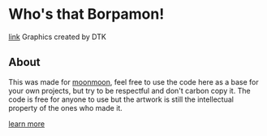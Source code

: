 # Who's that Borpamon!
[link](https://borpamon.borpa.io/)
Graphics created by DTK


## About
This was made for [moonmoon](https://twitch.tv/moonmoon), feel free to use the code here as a base for your own projects, but try to be respectful and don't carbon copy it. The code is free for anyone to use but the artwork is still the intellectual property of the ones who made it.

[learn more](https://github.com/moonscreens)
